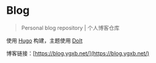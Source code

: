 # Blog
> Personal blog repository | 个人博客仓库

使用 [Hugo](https://gohugo.io/) 构建，主题使用 [DoIt](https://github.com/HEIGE-PCloud/DoIt)

博客链接：[https://blog.ygxb.net/](https://blog.ygxb.net/)
